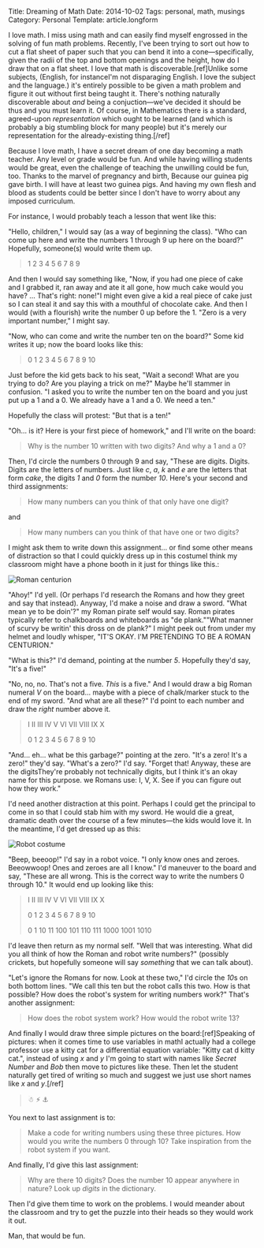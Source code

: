 Title: Dreaming of Math
Date: 2014-10-02
Tags: personal, math, musings
Category: Personal
Template: article.longform

I love math.  I miss using math and can easily find myself engrossed in the solving of fun math problems.  Recently, I've been trying to sort out how to cut a flat sheet of paper such that you can bend it into a cone&mdash;specifically, given the radii of the top and bottom openings and the height, how do I draw that on a flat sheet.  I love that math is discoverable.[ref]Unlike some subjects, (English, for instance<span class="aside">I'm not disparaging English.  I love the subject and the language.</span>) it's entirely possible to be given a math problem and figure it out without first being taught it.  There's nothing naturally discoverable about *and* being a conjuction&mdash;we've decided it should be thus and you must learn it.  Of course, in Mathematics there is a standard, agreed-upon *representation* which ought to be learned (and which is probably a big stumbling block for many people) but it's merely our representation for the already-existing thing.[/ref]

Because I love math, I have a secret dream of one day becoming a math teacher.  Any level or grade would be fun.  And while having willing students would be great, even the challenge of teaching the unwilling could be fun, too.  Thanks to the marvel of pregnancy and birth, <span class="aside">Because our guinea pig gave birth.</span> I will have at least two guinea pigs.  And having my own flesh and blood as students could be better since I don't have to worry about any imposed curriculum.

For instance, I would probably teach a lesson that went like this:

"Hello, children," I would say (as a way of beginning the class).  "Who can come up here and write the numbers 1 through 9 up here on the board?"  Hopefully, someone(s) would write them up.

> 1 2 3 4 5 6 7 8 9

And then I would say something like, "Now, if you had one piece of cake and I grabbed it, ran away and ate it all gone, how much cake would you have?  ... That's right: none!"<span class="aside">I might even give a kid a real piece of cake just so I can steal it and say this with a mouthful of chocolate cake.</span>  And then I would (with a flourish) write the number 0 up before the 1.  "Zero is a very important number," I might say.

"Now, who can come and write the number ten on the board?"  Some kid writes it up; now the board looks like this:

> 0 1 2 3 4 5 6 7 8 9 10

Just before the kid gets back to his seat, "Wait a second!  What are you trying to do?  Are you playing a trick on me?"  Maybe he'll stammer in confusion.  "I asked you to write the number ten on the board and you just put up a 1 and a 0.  We already have a 1 and a 0.  We need a ten."

Hopefully the class will protest: "But that is a ten!"

"Oh... is it?  Here is your first piece of homework," and I'll write on the board:

> Why is the number 10 written with two digits?  And why a 1 and a 0?

Then, I'd circle the numbers 0 through 9 and say, "These are digits.  Digits.  Digits are the letters of numbers.  Just like *c*, *a*, *k* and *e* are the letters that form *cake*, the digits *1* and *0* form the number *10*.  Here's your second and third assignments:

> How many numbers can you think of that only have one digit?

and

> How many numbers can you think of that have one or two digits?

I might ask them to write down this assignment... or find some other means of distraction so that I could quickly dress up in this costume<span class="aside">I think my classroom might have a phone booth in it just for things like this.</span>:

![Roman centurion](http://upload.wikimedia.org/wikipedia/commons/1/18/Centurion_2_Boulogne_Luc_Viatour.jpg)

"Ahoy!" I'd yell.  (Or perhaps I'd research the Romans and how they greet and say that instead).  Anyway, I'd make a noise and draw a sword.  "What mean ye to be doin'?" my Roman pirate self would say.  <span class="aside">Roman pirates typically refer to chalkboards and whiteboards as "de plank."</span>"What manner of scurvy be writin' this dross on de plank?"  I might peek out from under my helmet and loudly whisper, "IT'S OKAY.  I'M PRETENDING TO BE A ROMAN CENTURION."

"What is this?" I'd demand, pointing at the number *5*.  Hopefully they'd say, "It's a five!"

"No, no, no.  That's not a five.  *This* is a five."  And I would draw a big Roman numeral *V* on the board... maybe with a piece of chalk/marker stuck to the end of my sword.  "And what are all these?"  I'd point to each number and draw the *right* number above it.

> I II III IV V VI VII VIII IX X
>
> 0 1 2  3   4  5 6  7   8    9  10

"And... eh... what be this garbage?" pointing at the zero.  "It's a zero!  It's a zero!" they'd say.  "What's a zero?" I'd say.  "Forget that!  Anyway, these are the digits<span class="aside">They're probably not technically digits, but I think it's an okay name for this purpose.</span> we Romans use: I, V, X.  See if you can figure out how they work."

I'd need another distraction at this point.  Perhaps I could get the principal to come in so that I could stab him with my sword.  He would die a great, dramatic death over the course of a few minutes&mdash;the kids would love it.  In the meantime, I'd get dressed up as this:

![Robot costume](https://c2.staticflickr.com/4/3179/3100021848_35f9a6698c_b.jpg)

"Beep, beeoop!" I'd say in a robot voice.  "I only know ones and zeroes.  Beeowwoop!  Ones and zeroes are all I know."  I'd maneuver to the board and say, "These are all wrong.  This is the correct way to write the numbers 0 through 10."  It would end up looking like this:

> I II III IV V VI VII VIII IX X
>
> 0 1 2 3 4 5 6 7 8 9 10
>
> 0 1 10 11 100 101 110 111 1000 1001 1010

I'd leave then return as my normal self.  "Well that was interesting.  What did you all think of how the Roman and robot write numbers?"  (possibly crickets, but hopefully someone will say *something* that we can talk about).

"Let's ignore the Romans for now.  Look at these two," I'd circle the *10*s on both bottom lines.  "We call this ten but the robot calls this two.  How is that possible?  How does the robot's system for writing numbers work?"  That's another assignment:

> How does the robot system work?  How would the robot write 13?

And finally I would draw three simple pictures on the board:[ref]Speaking of pictures: when it comes time to use variables in math<span class="aside">I actually had a college professor use a kitty cat for a differential equation variable: "Kitty cat d kitty cat."</span>, instead of using *x* and *y* I'm going to start with names like *Secret Number* and *Bob* then move to pictures like these.  Then let the student naturally get tired of writing so much and suggest we just use short names like *x* and *y*.[/ref]

> &#x2603; &#x26A1; &#x2693;

You next to last assignment is to:

> Make a code for writing numbers using these three pictures.  How would you write the numbers 0 through 10?  Take inspiration from the robot system if you want.

And finally, I'd give this last assignment:

> Why are there 10 digits?  Does the number 10 appear anywhere in nature?  Look up *digits* in the dictionary.

Then I'd give them time to work on the problems.  I would meander about the classroom and try to get the puzzle into their heads so they would work it out.

Man, that would be fun.